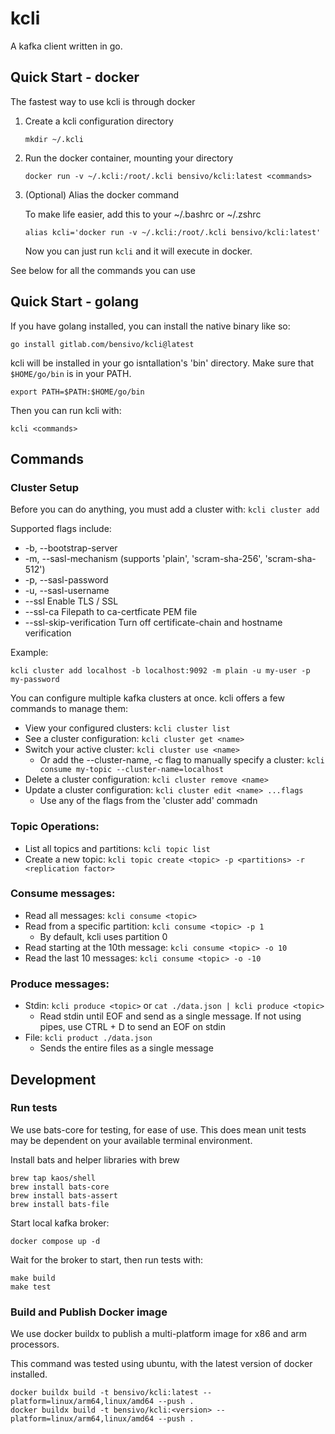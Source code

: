 # kcli
A kafka client written in go.

## Quick Start - docker
The fastest way to use kcli is through docker

1. Create a kcli configuration directory
    ```
    mkdir ~/.kcli
    ```

2. Run the docker container, mounting your directory
    ```
    docker run -v ~/.kcli:/root/.kcli bensivo/kcli:latest <commands>
    ```

3. (Optional) Alias the docker command

    To make life easier, add this to your ~/.bashrc or ~/.zshrc
    ```
    alias kcli='docker run -v ~/.kcli:/root/.kcli bensivo/kcli:latest'
    ```

    Now you can just run `kcli` and it will execute in docker.

See below for all the commands you can use


## Quick Start - golang
If you have golang installed, you can install the native binary like so:
```
go install gitlab.com/bensivo/kcli@latest
```

kcli will be installed in your go isntallation's 'bin' directory. Make sure that `$HOME/go/bin` is in your PATH.
```
export PATH=$PATH:$HOME/go/bin
```

Then you can run kcli with:
```
kcli <commands>
```


## Commands

### Cluster Setup 
Before you can do anything, you must add a cluster with: ``` kcli cluster add ```

Supported flags include:
- -b, --bootstrap-server
- -m, --sasl-mechanism  (supports 'plain', 'scram-sha-256', 'scram-sha-512')
- -p, --sasl-password
- -u, --sasl-username
- --ssl Enable TLS / SSL
- --ssl-ca Filepath to ca-certficate PEM file
- --ssl-skip-verification Turn off certificate-chain and hostname verification

Example: 
```
kcli cluster add localhost -b localhost:9092 -m plain -u my-user -p my-password
```

You can configure multiple kafka clusters at once. kcli offers a few commands to manage them: 
- View your configured clusters: `kcli cluster list`
- See a cluster configuration: `kcli cluster get <name>`
- Switch your active cluster: `kcli cluster use <name>`
    - Or add the --cluster-name, -c flag to manually specify a cluster: `kcli consume my-topic --cluster-name=localhost`
- Delete a cluster configuration: `kcli cluster remove <name>`
- Update a cluster configuration: `kcli cluster edit <name> ...flags`
    - Use any of the flags from the 'cluster add' commadn

### Topic Operations:
- List all topics and partitions: `kcli topic list`
- Create a new topic: `kcli topic create <topic> -p <partitions> -r <replication factor>`

### Consume messages:
- Read all messages: ```kcli consume <topic>```
- Read from a specific partition: ```kcli consume <topic> -p 1```
    - By default, kcli uses partition 0
- Read starting at the 10th message: ```kcli consume <topic> -o 10```
- Read the last 10 messages: ```kcli consume <topic> -o -10```

### Produce messages:
- Stdin: ```kcli produce <topic>``` or ```cat ./data.json | kcli produce <topic>```
    - Read stdin until EOF and send as a single message. If not using pipes, use CTRL + D to send an EOF on stdin
- File: ```kcli product ./data.json```
    - Sends the entire files as a single message


## Development
### Run tests
We use bats-core for testing, for ease of use. This does mean unit tests may be dependent on your available terminal environment.

Install bats and helper libraries with brew
```
brew tap kaos/shell
brew install bats-core
brew install bats-assert
brew install bats-file
```

Start local kafka broker:
```
docker compose up -d
```

Wait for the broker to start, then run tests with:
```
make build
make test
```

### Build and Publish Docker image
We use docker buildx to publish a multi-platform image for x86 and arm processors.

This command was tested using ubuntu, with the latest version of docker installed.

```
docker buildx build -t bensivo/kcli:latest --platform=linux/arm64,linux/amd64 --push .
docker buildx build -t bensivo/kcli:<version> --platform=linux/arm64,linux/amd64 --push .
```
